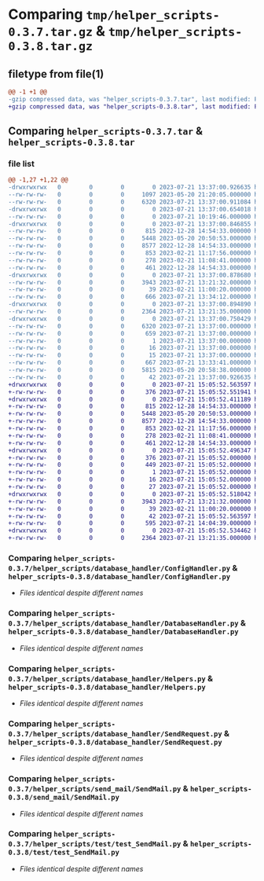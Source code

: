 # Comparing `tmp/helper_scripts-0.3.7.tar.gz` & `tmp/helper_scripts-0.3.8.tar.gz`

## filetype from file(1)

```diff
@@ -1 +1 @@
-gzip compressed data, was "helper_scripts-0.3.7.tar", last modified: Fri Jul 21 13:37:00 2023, max compression
+gzip compressed data, was "helper_scripts-0.3.8.tar", last modified: Fri Jul 21 15:05:52 2023, max compression
```

## Comparing `helper_scripts-0.3.7.tar` & `helper_scripts-0.3.8.tar`

### file list

```diff
@@ -1,27 +1,22 @@
-drwxrwxrwx   0        0        0        0 2023-07-21 13:37:00.926635 helper_scripts-0.3.7/
--rw-rw-rw-   0        0        0     1097 2023-05-20 21:20:05.000000 helper_scripts-0.3.7/LICENSE
--rw-rw-rw-   0        0        0     6320 2023-07-21 13:37:00.911084 helper_scripts-0.3.7/PKG-INFO
-drwxrwxrwx   0        0        0        0 2023-07-21 13:37:00.654018 helper_scripts-0.3.7/helper_scripts/
--rw-rw-rw-   0        0        0        0 2023-07-21 10:19:46.000000 helper_scripts-0.3.7/helper_scripts/__init__.py
-drwxrwxrwx   0        0        0        0 2023-07-21 13:37:00.846855 helper_scripts-0.3.7/helper_scripts/database_handler/
--rw-rw-rw-   0        0        0      815 2022-12-28 14:54:33.000000 helper_scripts-0.3.7/helper_scripts/database_handler/ConfigHandler.py
--rw-rw-rw-   0        0        0     5448 2023-05-20 20:50:53.000000 helper_scripts-0.3.7/helper_scripts/database_handler/DatabaseHandler.py
--rw-rw-rw-   0        0        0     8577 2022-12-28 14:54:33.000000 helper_scripts-0.3.7/helper_scripts/database_handler/Helpers.py
--rw-rw-rw-   0        0        0      853 2023-02-21 11:17:56.000000 helper_scripts-0.3.7/helper_scripts/database_handler/SendRequest.py
--rw-rw-rw-   0        0        0      278 2023-02-21 11:08:41.000000 helper_scripts-0.3.7/helper_scripts/database_handler/__init__.py
--rw-rw-rw-   0        0        0      461 2022-12-28 14:54:33.000000 helper_scripts-0.3.7/helper_scripts/database_handler/logger.py
-drwxrwxrwx   0        0        0        0 2023-07-21 13:37:00.878680 helper_scripts-0.3.7/helper_scripts/send_mail/
--rw-rw-rw-   0        0        0     3943 2023-07-21 13:21:32.000000 helper_scripts-0.3.7/helper_scripts/send_mail/SendMail.py
--rw-rw-rw-   0        0        0       39 2023-02-21 11:00:20.000000 helper_scripts-0.3.7/helper_scripts/send_mail/__init__.py
--rw-rw-rw-   0        0        0      666 2023-07-21 13:34:12.000000 helper_scripts-0.3.7/helper_scripts/setup.py
-drwxrwxrwx   0        0        0        0 2023-07-21 13:37:00.894890 helper_scripts-0.3.7/helper_scripts/test/
--rw-rw-rw-   0        0        0     2364 2023-07-21 13:21:35.000000 helper_scripts-0.3.7/helper_scripts/test/test_SendMail.py
-drwxrwxrwx   0        0        0        0 2023-07-21 13:37:00.750429 helper_scripts-0.3.7/helper_scripts.egg-info/
--rw-rw-rw-   0        0        0     6320 2023-07-21 13:37:00.000000 helper_scripts-0.3.7/helper_scripts.egg-info/PKG-INFO
--rw-rw-rw-   0        0        0      659 2023-07-21 13:37:00.000000 helper_scripts-0.3.7/helper_scripts.egg-info/SOURCES.txt
--rw-rw-rw-   0        0        0        1 2023-07-21 13:37:00.000000 helper_scripts-0.3.7/helper_scripts.egg-info/dependency_links.txt
--rw-rw-rw-   0        0        0       16 2023-07-21 13:37:00.000000 helper_scripts-0.3.7/helper_scripts.egg-info/requires.txt
--rw-rw-rw-   0        0        0       15 2023-07-21 13:37:00.000000 helper_scripts-0.3.7/helper_scripts.egg-info/top_level.txt
--rw-rw-rw-   0        0        0      667 2023-07-21 13:33:41.000000 helper_scripts-0.3.7/pyproject.toml
--rw-rw-rw-   0        0        0     5815 2023-05-20 20:58:38.000000 helper_scripts-0.3.7/readme.md
--rw-rw-rw-   0        0        0       42 2023-07-21 13:37:00.926635 helper_scripts-0.3.7/setup.cfg
+drwxrwxrwx   0        0        0        0 2023-07-21 15:05:52.563597 helper_scripts-0.3.8/
+-rw-rw-rw-   0        0        0      376 2023-07-21 15:05:52.551941 helper_scripts-0.3.8/PKG-INFO
+drwxrwxrwx   0        0        0        0 2023-07-21 15:05:52.411189 helper_scripts-0.3.8/database_handler/
+-rw-rw-rw-   0        0        0      815 2022-12-28 14:54:33.000000 helper_scripts-0.3.8/database_handler/ConfigHandler.py
+-rw-rw-rw-   0        0        0     5448 2023-05-20 20:50:53.000000 helper_scripts-0.3.8/database_handler/DatabaseHandler.py
+-rw-rw-rw-   0        0        0     8577 2022-12-28 14:54:33.000000 helper_scripts-0.3.8/database_handler/Helpers.py
+-rw-rw-rw-   0        0        0      853 2023-02-21 11:17:56.000000 helper_scripts-0.3.8/database_handler/SendRequest.py
+-rw-rw-rw-   0        0        0      278 2023-02-21 11:08:41.000000 helper_scripts-0.3.8/database_handler/__init__.py
+-rw-rw-rw-   0        0        0      461 2022-12-28 14:54:33.000000 helper_scripts-0.3.8/database_handler/logger.py
+drwxrwxrwx   0        0        0        0 2023-07-21 15:05:52.496347 helper_scripts-0.3.8/helper_scripts.egg-info/
+-rw-rw-rw-   0        0        0      376 2023-07-21 15:05:52.000000 helper_scripts-0.3.8/helper_scripts.egg-info/PKG-INFO
+-rw-rw-rw-   0        0        0      449 2023-07-21 15:05:52.000000 helper_scripts-0.3.8/helper_scripts.egg-info/SOURCES.txt
+-rw-rw-rw-   0        0        0        1 2023-07-21 15:05:52.000000 helper_scripts-0.3.8/helper_scripts.egg-info/dependency_links.txt
+-rw-rw-rw-   0        0        0       16 2023-07-21 15:05:52.000000 helper_scripts-0.3.8/helper_scripts.egg-info/requires.txt
+-rw-rw-rw-   0        0        0       27 2023-07-21 15:05:52.000000 helper_scripts-0.3.8/helper_scripts.egg-info/top_level.txt
+drwxrwxrwx   0        0        0        0 2023-07-21 15:05:52.518042 helper_scripts-0.3.8/send_mail/
+-rw-rw-rw-   0        0        0     3943 2023-07-21 13:21:32.000000 helper_scripts-0.3.8/send_mail/SendMail.py
+-rw-rw-rw-   0        0        0       39 2023-02-21 11:00:20.000000 helper_scripts-0.3.8/send_mail/__init__.py
+-rw-rw-rw-   0        0        0       42 2023-07-21 15:05:52.563597 helper_scripts-0.3.8/setup.cfg
+-rw-rw-rw-   0        0        0      595 2023-07-21 14:04:39.000000 helper_scripts-0.3.8/setup.py
+drwxrwxrwx   0        0        0        0 2023-07-21 15:05:52.534462 helper_scripts-0.3.8/test/
+-rw-rw-rw-   0        0        0     2364 2023-07-21 13:21:35.000000 helper_scripts-0.3.8/test/test_SendMail.py
```

### Comparing `helper_scripts-0.3.7/helper_scripts/database_handler/ConfigHandler.py` & `helper_scripts-0.3.8/database_handler/ConfigHandler.py`

 * *Files identical despite different names*

### Comparing `helper_scripts-0.3.7/helper_scripts/database_handler/DatabaseHandler.py` & `helper_scripts-0.3.8/database_handler/DatabaseHandler.py`

 * *Files identical despite different names*

### Comparing `helper_scripts-0.3.7/helper_scripts/database_handler/Helpers.py` & `helper_scripts-0.3.8/database_handler/Helpers.py`

 * *Files identical despite different names*

### Comparing `helper_scripts-0.3.7/helper_scripts/database_handler/SendRequest.py` & `helper_scripts-0.3.8/database_handler/SendRequest.py`

 * *Files identical despite different names*

### Comparing `helper_scripts-0.3.7/helper_scripts/send_mail/SendMail.py` & `helper_scripts-0.3.8/send_mail/SendMail.py`

 * *Files identical despite different names*

### Comparing `helper_scripts-0.3.7/helper_scripts/test/test_SendMail.py` & `helper_scripts-0.3.8/test/test_SendMail.py`

 * *Files identical despite different names*

